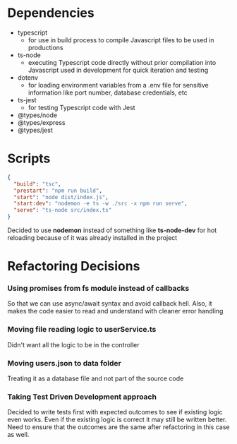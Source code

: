 # Dependencies

- typescript
  - for use in build process to compile Javascript files to be used in productions
- ts-node
  - executing Typescript code directly without prior compilation into Javascript used in development for quick iteration and testing
- dotenv
  - for loading environment variables from a .env file for sensitive information like port number, database credentials, etc
- ts-jest
  - for testing Typescript code with Jest
- @types/node
- @types/express
- @types/jest

# Scripts

```json
{
  "build": "tsc",
  "prestart": "npm run build",
  "start": "node dist/index.js",
  "start:dev": "nodemon -e ts -w ./src -x npm run serve",
  "serve": "ts-node src/index.ts"
}
```

Decided to use **nodemon** instead of something like **ts-node-dev** for hot reloading because of it was already installed in the project

# Refactoring Decisions

### Using promises from fs module instead of callbacks

So that we can use async/await syntax and avoid callback hell. Also, it makes the code easier to read and understand with cleaner error handling

### Moving file reading logic to userService.ts

Didn't want all the logic to be in the controller

### Moving users.json to data folder

Treating it as a database file and not part of the source code

### Taking Test Driven Development approach

Decided to write tests first with expected outcomes to see if existing logic even works. Even if the existing logic is correct it may still be written better. Need to ensure that the outcomes are the same after refactoring in this case as well.
